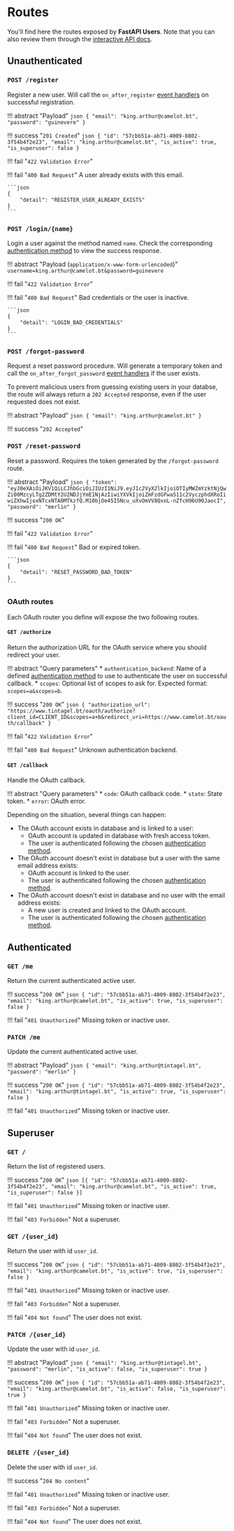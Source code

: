 # Routes

You'll find here the routes exposed by **FastAPI Users**. Note that you can also review them through the [interactive API docs](https://fastapi.tiangolo.com/tutorial/first-steps/#interactive-api-docs).

## Unauthenticated

### `POST /register`

Register a new user. Will call the `on_after_register` [event handlers](../configuration/router.md#event-handlers) on successful registration.

!!! abstract "Payload"
    ```json
    {
        "email": "king.arthur@camelot.bt",
        "password": "guinevere"
    }
    ```

!!! success "`201 Created`"
    ```json
    {
        "id": "57cbb51a-ab71-4009-8802-3f54b4f2e23",
        "email": "king.arthur@camelot.bt",
        "is_active": true,
        "is_superuser": false
    }
    ```

!!! fail "`422 Validation Error`"

!!! fail "`400 Bad Request`"
    A user already exists with this email.

    ```json
    {
        "detail": "REGISTER_USER_ALREADY_EXISTS"
    }
    ```

### `POST /login/{name}`

Login a user against the method named `name`. Check the corresponding [authentication method](../configuration/authentication/index.md) to view the success response.

!!! abstract "Payload (`application/x-www-form-urlencoded`)"
    ```
    username=king.arthur@camelot.bt&password=guinevere
    ```

!!! fail "`422 Validation Error`"

!!! fail "`400 Bad Request`"
    Bad credentials or the user is inactive.

    ```json
    {
        "detail": "LOGIN_BAD_CREDENTIALS"
    }
    ```

### `POST /forgot-password`

Request a reset password procedure. Will generate a temporary token and call the `on_after_forgot_password` [event handlers](../configuration/router.md#event-handlers) if the user exists.

To prevent malicious users from guessing existing users in your databse, the route will always return a `202 Accepted` response, even if the user requested does not exist.

!!! abstract "Payload"
    ```json
    {
        "email": "king.arthur@camelot.bt"
    }
    ```

!!! success "`202 Accepted`"

### `POST /reset-password`

Reset a password. Requires the token generated by the `/forgot-password` route.

!!! abstract "Payload"
    ```json
    {
        "token": "eyJ0eXAiOiJKV1QiLCJhbGciOiJIUzI1NiJ9.eyJ1c2VyX2lkIjoiOTIyMWZmYzktNjQwZi00MzcyLTg2ZDMtY2U2NDJjYmE1NjAzIiwiYXVkIjoiZmFzdGFwaS11c2VyczphdXRoIiwiZXhwIjoxNTcxNTA0MTkzfQ.M10bjOe45I5Ncu_uXvOmVV8QxnL-nZfcH96U90JaocI",
        "password": "merlin"
    }
    ```

!!! success "`200 OK`"

!!! fail "`422 Validation Error`"

!!! fail "`400 Bad Request`"
    Bad or expired token.

    ```json
    {
        "detail": "RESET_PASSWORD_BAD_TOKEN"
    }
    ```

### OAuth routes

Each OAuth router you define will expose the two following routes.

#### `GET /authorize`

Return the authorization URL for the OAuth service where you should redirect your user.

!!! abstract "Query parameters"
    * `authentication_backend`: Name of a defined [authentication method](../configuration/authentication/index.md) to use to authenticate the user on successful callback.
    * `scopes`: Optional list of scopes to ask for. Expected format: `scopes=a&scopes=b`.

!!! success "`200 OK`"
    ```json
    {
        "authorization_url": "https://www.tintagel.bt/oauth/authorize?client_id=CLIENT_ID&scopes=a+b&redirect_uri=https://www.camelot.bt/oauth/callback"
    }
    ```

!!! fail "`422 Validation Error`"

!!! fail "`400 Bad Request`"
    Unknown authentication backend.

#### `GET /callback`

Handle the OAuth callback.

!!! abstract "Query parameters"
    * `code`: OAuth callback code.
    * `state`: State token.
    * `error`: OAuth error.

Depending on the situation, several things can happen:

* The OAuth account exists in database and is linked to a user:
    * OAuth account is updated in database with fresh access token.
    * The user is authenticated following the chosen [authentication method](../configuration/authentication/index.md).
* The OAuth account doesn't exist in database but a user with the same email address exists:
    * OAuth account is linked to the user.
    * The user is authenticated following the chosen [authentication method](../configuration/authentication/index.md).
* The OAuth account doesn't exist in database and no user with the email address exists:
    * A new user is created and linked to the OAuth account.
    * The user is authenticated following the chosen [authentication method](../configuration/authentication/index.md).

## Authenticated

### `GET /me`

Return the current authenticated active user.

!!! success "`200 OK`"
    ```json
    {
        "id": "57cbb51a-ab71-4009-8802-3f54b4f2e23",
        "email": "king.arthur@camelot.bt",
        "is_active": true,
        "is_superuser": false
    }
    ```

!!! fail "`401 Unauthorized`"
    Missing token or inactive user.

### `PATCH /me`

Update the current authenticated active user.

!!! abstract "Payload"
    ```json
    {
        "email": "king.arthur@tintagel.bt",
        "password": "merlin"
    }
    ```

!!! success "`200 OK`"
    ```json
    {
        "id": "57cbb51a-ab71-4009-8802-3f54b4f2e23",
        "email": "king.arthur@tintagel.bt",
        "is_active": true,
        "is_superuser": false
    }
    ```

!!! fail "`401 Unauthorized`"
    Missing token or inactive user.

## Superuser

### `GET /`

Return the list of registered users.

!!! success "`200 OK`"
    ```json
    [{
        "id": "57cbb51a-ab71-4009-8802-3f54b4f2e23",
        "email": "king.arthur@camelot.bt",
        "is_active": true,
        "is_superuser": false
    }]
    ```

!!! fail "`401 Unauthorized`"
    Missing token or inactive user.

!!! fail "`403 Forbidden`"
    Not a superuser.

### `GET /{user_id}`

Return the user with id `user_id`.

!!! success "`200 OK`"
    ```json
    {
        "id": "57cbb51a-ab71-4009-8802-3f54b4f2e23",
        "email": "king.arthur@camelot.bt",
        "is_active": true,
        "is_superuser": false
    }
    ```

!!! fail "`401 Unauthorized`"
    Missing token or inactive user.

!!! fail "`403 Forbidden`"
    Not a superuser.

!!! fail "`404 Not found`"
    The user does not exist.

### `PATCH /{user_id}`

Update the user with id `user_id`.

!!! abstract "Payload"
    ```json
    {
        "email": "king.arthur@tintagel.bt",
        "password": "merlin",
        "is_active": false,
        "is_superuser": true
    }
    ```

!!! success "`200 OK`"
    ```json
    {
        "id": "57cbb51a-ab71-4009-8802-3f54b4f2e23",
        "email": "king.arthur@camelot.bt",
        "is_active": false,
        "is_superuser": true
    }
    ```

!!! fail "`401 Unauthorized`"
    Missing token or inactive user.

!!! fail "`403 Forbidden`"
    Not a superuser.

!!! fail "`404 Not found`"
    The user does not exist.

### `DELETE /{user_id}`

Delete the user with id `user_id`.

!!! success "`204 No content`"

!!! fail "`401 Unauthorized`"
    Missing token or inactive user.

!!! fail "`403 Forbidden`"
    Not a superuser.

!!! fail "`404 Not found`"
    The user does not exist.
